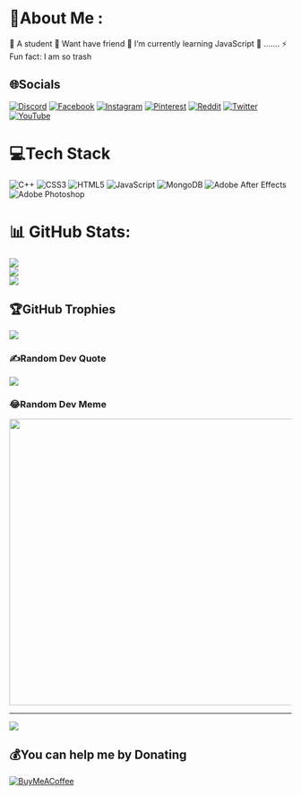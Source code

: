 # 💫About Me :
🔭 A student
🤝 Want have friend
🌱 I’m currently learning JavaScript
💬 .......
⚡ Fun fact: I am so trash

## 🌐Socials
[![Discord](https://img.shields.io/badge/Discord-%237289DA.svg?logo=discord&logoColor=white)](htttps://discord.gg/XD5M6ar7zT) [![Facebook](https://img.shields.io/badge/Facebook-%231877F2.svg?logo=Facebook&logoColor=white)](https://facebook.com/user31.27.08.12.2008) [![Instagram](https://img.shields.io/badge/Instagram-%23E4405F.svg?logo=Instagram&logoColor=white)](https://instagram.com/khoivominh312708122008) [![Pinterest](https://img.shields.io/badge/Pinterest-%23E60023.svg?logo=Pinterest&logoColor=white)](https://pinterest.com/minhkhi1380) [![Reddit](https://img.shields.io/badge/Reddit-%23FF4500.svg?logo=Reddit&logoColor=white)](https://reddit.com/user/Frosty-Data-7993) [![Twitter](https://img.shields.io/badge/Twitter-%231DA1F2.svg?logo=Twitter&logoColor=white)](https://twitter.com/vminhkh35317120) [![YouTube](https://img.shields.io/badge/YouTube-%23FF0000.svg?logo=YouTube&logoColor=white)](https://youtube.com/c/bloggame123) 

# 💻Tech Stack
![C++](https://img.shields.io/badge/c++-%2300599C.svg?style=flat-square&logo=c%2B%2B&logoColor=white) ![CSS3](https://img.shields.io/badge/css3-%231572B6.svg?style=flat-square&logo=css3&logoColor=white) ![HTML5](https://img.shields.io/badge/html5-%23E34F26.svg?style=flat-square&logo=html5&logoColor=white) ![JavaScript](https://img.shields.io/badge/javascript-%23323330.svg?style=flat-square&logo=javascript&logoColor=%23F7DF1E) ![MongoDB](https://img.shields.io/badge/MongoDB-%234ea94b.svg?style=flat-square&logo=mongodb&logoColor=white) ![Adobe After Effects](https://img.shields.io/badge/Adobe%20After%20Effects-9999FF.svg?style=flat-square&logo=Adobe%20After%20Effects&logoColor=white) ![Adobe Photoshop](https://img.shields.io/badge/adobephotoshop-%2331A8FF.svg?style=flat-square&logo=adobephotoshop&logoColor=white)
# 📊 GitHub Stats:
![](https://github-readme-stats.vercel.app/api?username=KhoiVo1111&theme=tokyonight&hide_border=false&include_all_commits=true&count_private=true)<br/>
![](https://github-readme-streak-stats.herokuapp.com/?user=KhoiVo1111&theme=tokyonight&hide_border=false)<br/>
![](https://github-readme-stats.vercel.app/api/top-langs/?username=KhoiVo1111&theme=tokyonight&hide_border=false&include_all_commits=true&count_private=true&layout=compact)

## 🏆GitHub Trophies
![](https://github-trophies.vercel.app/?username=KhoiVo1111&theme=chalk&no-frame=true&no-bg=false&margin-w=4)

### ✍️Random Dev Quote
![](https://quotes-github-readme.vercel.app/api?type=horizontal&theme=merko)

### 😂Random Dev Meme
<img src="https://random-memer.herokuapp.com/" width="512px"/>

---
[![](https://visitcount.itsvg.in/api?id=KhoiVo1111&icon=2&color=12)](https://visitcount.itsvg.in)

  ## 💰You can help me by Donating
  [![BuyMeACoffee](https://img.shields.io/badge/Buy%20Me%20a%20Coffee-ffdd00?style=for-the-badge&logo=buy-me-a-coffee&logoColor=black)](https://buymeacoffee.com/vokhoi) 

  <!-- Proudly created with GPRM ( https://gprm.itsvg.in ) -->
  

